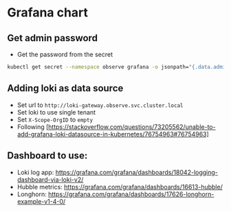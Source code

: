 # Grafana chart

## Get admin password

- Get the password from the secret

```bash
kubectl get secret --namespace observe grafana -o jsonpath="{.data.admin-password}" | base64 --decode ; echo
```

## Adding loki as data source

- Set url to `http://loki-gateway.observe.svc.cluster.local`
- Set loki to use single tenant
- Set `X-Scope-OrgID` to `empty`
- Following [https://stackoverflow.com/questions/73205562/unable-to-add-grafana-loki-datasource-in-kubernetes/76754963#76754963]

## Dashboard to use:

- Loki log app: https://grafana.com/grafana/dashboards/18042-logging-dashboard-via-loki-v2/
- Hubble metrics: https://grafana.com/grafana/dashboards/16613-hubble/
- Longhorn: https://grafana.com/grafana/dashboards/17626-longhorn-example-v1-4-0/
